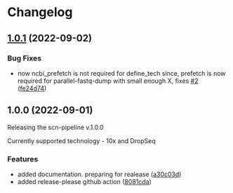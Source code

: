 # Changelog

## [1.0.1](https://github.com/ctlab/scn-pipeline/compare/v1.0.0...v1.0.1) (2022-09-02)


### Bug Fixes

* now ncbi_prefetch is not required for define_tech since, prefetch is now required for parallel-fastq-dump with small enough X, fixes [#2](https://github.com/ctlab/scn-pipeline/issues/2) ([fe24d74](https://github.com/ctlab/scn-pipeline/commit/fe24d74868e5521561992ebbb7c5f405a5a971c4))

## 1.0.0 (2022-09-01)

Releasing the scn-pipeline v.1.0.0

Currently supported technology - 10x and DropSeq


### Features

* added documentation. preparing for realease ([a30c03d](https://github.com/ctlab/scn-pipeline/commit/a30c03dc2d8f3c529899e75423c33af4f651f762))
* added release-please github action ([8081cda](https://github.com/ctlab/scn-pipeline/commit/8081cda222f16da2a55bf65f250ac320f80b1c04))

